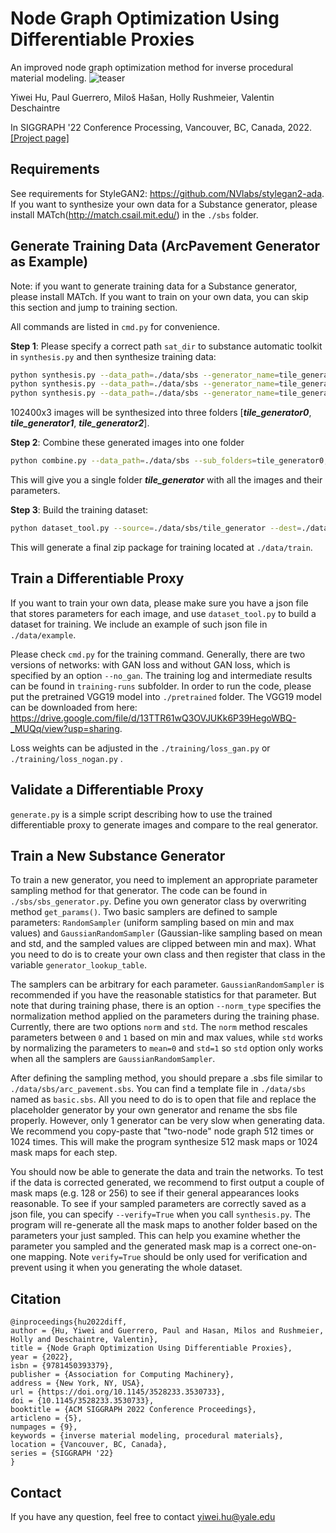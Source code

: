 # Node Graph Optimization Using Differentiable Proxies
An improved node graph optimization method for inverse procedural material modeling.
![teaser](teaser.png)

Yiwei Hu, Paul Guerrero, Miloš Hašan, Holly Rushmeier, Valentin Deschaintre

In SIGGRAPH '22 Conference Processing, Vancouver, BC, Canada, 2022. [[Project page]](https://yiweihu.netlify.app/project/hu2022diff/)

## Requirements
See requirements for StyleGAN2: https://github.com/NVlabs/stylegan2-ada. 
If you want to synthesize your own data for a Substance generator, please install MATch(http://match.csail.mit.edu/) in the `./sbs` folder.
## Generate Training Data (ArcPavement Generator as Example)
Note: if you want to generate training data for a Substance generator, please install MATch. 
If you want to train on your own data, you can skip this section and jump to training section.

All commands are listed in `cmd.py` for convenience. 

**Step 1**: Please specify a correct path `sat_dir` to substance automatic toolkit in `synthesis.py` and then synthesize training data:
```bash 
python synthesis.py --data_path=./data/sbs --generator_name=tile_generator --index=0 --n_samples=102400
python synthesis.py --data_path=./data/sbs --generator_name=tile_generator --index=1 --n_samples=102400
python synthesis.py --data_path=./data/sbs --generator_name=tile_generator --index=2 --n_samples=102400
```
102400x3 images will be synthesized into three folders [***tile_generator0***, ***tile_generator1***, ***tile_generator2***]. 

**Step 2**: Combine these generated images into one folder
```bash 
python combine.py --data_path=./data/sbs --sub_folders=tile_generator0,tile_generator1,tile_generator2 --target_folder=tile_generator
```
This will give you a single folder ***tile_generator*** with all the images and their parameters.

**Step 3**: Build the training dataset:
```bash 
python dataset_tool.py --source=./data/sbs/tile_generator --dest=./data/train/tile_generator_300k.zip
```
This will generate a final zip package for training located at `./data/train`.

## Train a Differentiable Proxy
If you want to train your own data, please make sure you have a json file that stores parameters for each image, 
and use `dataset_tool.py` to build a dataset for training. We include an example of such json file in `./data/example`. 

Please check `cmd.py` for the training command. Generally, there are two versions of networks: with GAN loss and without GAN loss, which is specified by an option `--no_gan`. The training log and intermediate results can be found in  `training-runs` subfolder. 
In order to run the code, please put the pretrained VGG19 model into `./pretrained` folder. The VGG19 model can be downloaded from here:  https://drive.google.com/file/d/13TTR61wQ3OVJUKk6P39HegoWBQ-_MUQq/view?usp=sharing.

Loss weights can be adjusted in the `./training/loss_gan.py` or `./training/loss_nogan.py` . 

## Validate a Differentiable Proxy
`generate.py` is a simple script describing how to use the trained differentiable proxy to generate images and compare to the real generator.
##  Train a New Substance Generator
To train a new generator, you need to implement an appropriate parameter sampling method for that generator. The code can be found in `./sbs/sbs_generator.py`. Define you own generator class by overwriting method `get_params()`. Two basic samplers are defined to sample parameters: `RandomSampler` (uniform sampling based on min and max values) and `GaussianRandomSampler` (Gaussian-like sampling based on mean and std, and the sampled values are clipped between min and max). What you need to do is to create your own class and then register that class in the variable `generator_lookup_table`. 

The samplers can be arbitrary for each parameter. `GaussianRandomSampler` is recommended if you have the reasonable statistics for that parameter. But note that during training phase, there is an option `--norm_type` specifies the normalization method applied on the parameters during the training phase. Currently, there are two options `norm` and `std`. The `norm` method rescales parameters between `0` and `1` based on min and max values, while `std` works by normalizing the parameters to `mean=0` and `std=1` so `std` option only works when all the samplers are `GaussianRandomSampler`.

After defining the sampling method, you should prepare a .sbs file similar to `./data/sbs/arc_pavement.sbs`. You can find a template file in `./data/sbs` named as `basic.sbs`. All you need to do is to open that file and replace the placeholder generator by your own generator and rename the sbs file properly. However, only 1 generator can be very slow when generating data. We recommend you copy-paste that "two-node" node graph 512 times or 1024 times. This will make the program synthesize 512 mask maps or 1024 mask maps for each step.

You should now be able to generate the data and train the networks. To test if the data is corrected generated, we recommend to first output a couple of mask maps (e.g. 128 or 256) to see if their general appearances looks reasonable. To see if your sampled parameters are correctly saved as a json file, you can specify `--verify=True` when you call `synthesis.py`. The program will re-generate all the mask maps to another folder based on the parameters your just sampled. This can help you examine whether the parameter you sampled and the generated mask map is a correct one-on-one mapping. Note `verify=True` should be only used for verification and prevent using it when you generating the whole dataset.

## Citation
```
@inproceedings{hu2022diff,
author = {Hu, Yiwei and Guerrero, Paul and Hasan, Milos and Rushmeier, Holly and Deschaintre, Valentin},
title = {Node Graph Optimization Using Differentiable Proxies},
year = {2022},
isbn = {9781450393379},
publisher = {Association for Computing Machinery},
address = {New York, NY, USA},
url = {https://doi.org/10.1145/3528233.3530733},
doi = {10.1145/3528233.3530733},
booktitle = {ACM SIGGRAPH 2022 Conference Proceedings},
articleno = {5},
numpages = {9},
keywords = {inverse material modeling, procedural materials},
location = {Vancouver, BC, Canada},
series = {SIGGRAPH '22}
}
```

## Contact
If you have any question, feel free to contact yiwei.hu@yale.edu
